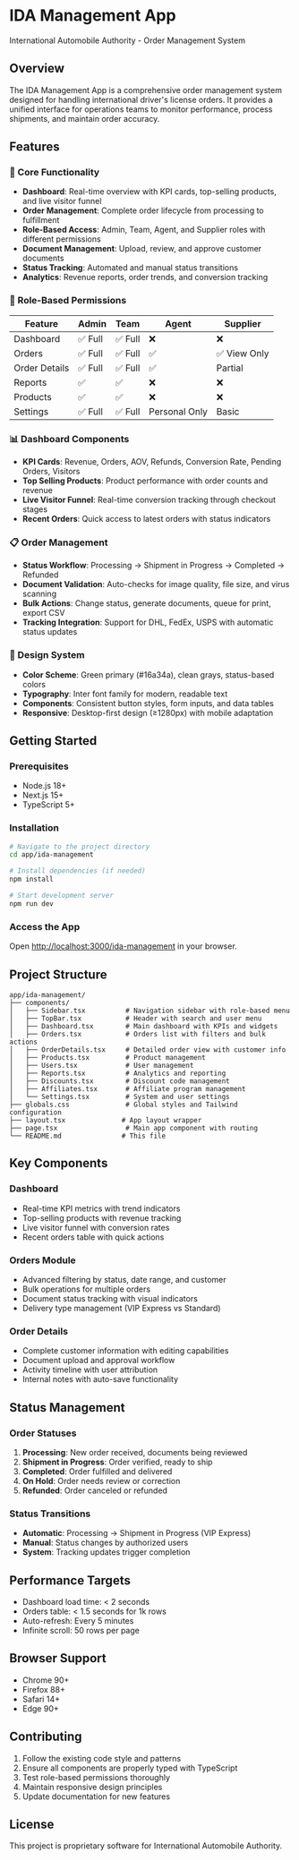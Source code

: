 # IDA Management App

International Automobile Authority - Order Management System

## Overview

The IDA Management App is a comprehensive order management system designed for handling international driver's license orders. It provides a unified interface for operations teams to monitor performance, process shipments, and maintain order accuracy.

## Features

### 🎯 Core Functionality
- **Dashboard**: Real-time overview with KPI cards, top-selling products, and live visitor funnel
- **Order Management**: Complete order lifecycle from processing to fulfillment
- **Role-Based Access**: Admin, Team, Agent, and Supplier roles with different permissions
- **Document Management**: Upload, review, and approve customer documents
- **Status Tracking**: Automated and manual status transitions
- **Analytics**: Revenue reports, order trends, and conversion tracking

### 🔐 Role-Based Permissions

| Feature | Admin | Team | Agent | Supplier |
|---------|-------|------|-------|----------|
| Dashboard | ✅ Full | ✅ Full | ❌ | ❌ |
| Orders | ✅ Full | ✅ Full | ✅ | ✅ View Only |
| Order Details | ✅ Full | ✅ Full | ✅ | Partial |
| Reports | ✅ | ✅ | ❌ | ❌ |
| Products | ✅ | ✅ | ❌ | ❌ |
| Settings | ✅ Full | ✅ Full | Personal Only | Basic |

### 📊 Dashboard Components
- **KPI Cards**: Revenue, Orders, AOV, Refunds, Conversion Rate, Pending Orders, Visitors
- **Top Selling Products**: Product performance with order counts and revenue
- **Live Visitor Funnel**: Real-time conversion tracking through checkout stages
- **Recent Orders**: Quick access to latest orders with status indicators

### 📋 Order Management
- **Status Workflow**: Processing → Shipment in Progress → Completed → Refunded
- **Document Validation**: Auto-checks for image quality, file size, and virus scanning
- **Bulk Actions**: Change status, generate documents, queue for print, export CSV
- **Tracking Integration**: Support for DHL, FedEx, USPS with automatic status updates

### 🎨 Design System
- **Color Scheme**: Green primary (#16a34a), clean grays, status-based colors
- **Typography**: Inter font family for modern, readable text
- **Components**: Consistent button styles, form inputs, and data tables
- **Responsive**: Desktop-first design (≥1280px) with mobile adaptation

## Getting Started

### Prerequisites
- Node.js 18+ 
- Next.js 15+
- TypeScript 5+

### Installation
```bash
# Navigate to the project directory
cd app/ida-management

# Install dependencies (if needed)
npm install

# Start development server
npm run dev
```

### Access the App
Open [http://localhost:3000/ida-management](http://localhost:3000/ida-management) in your browser.

## Project Structure

```
app/ida-management/
├── components/
│   ├── Sidebar.tsx          # Navigation sidebar with role-based menu
│   ├── TopBar.tsx           # Header with search and user menu
│   ├── Dashboard.tsx        # Main dashboard with KPIs and widgets
│   ├── Orders.tsx           # Orders list with filters and bulk actions
│   ├── OrderDetails.tsx     # Detailed order view with customer info
│   ├── Products.tsx         # Product management
│   ├── Users.tsx            # User management
│   ├── Reports.tsx          # Analytics and reporting
│   ├── Discounts.tsx        # Discount code management
│   ├── Affiliates.tsx       # Affiliate program management
│   └── Settings.tsx         # System and user settings
├── globals.css              # Global styles and Tailwind configuration
├── layout.tsx              # App layout wrapper
├── page.tsx                 # Main app component with routing
└── README.md               # This file
```

## Key Components

### Dashboard
- Real-time KPI metrics with trend indicators
- Top-selling products with revenue tracking
- Live visitor funnel with conversion rates
- Recent orders table with quick actions

### Orders Module
- Advanced filtering by status, date range, and customer
- Bulk operations for multiple orders
- Document status tracking with visual indicators
- Delivery type management (VIP Express vs Standard)

### Order Details
- Complete customer information with editing capabilities
- Document upload and approval workflow
- Activity timeline with user attribution
- Internal notes with auto-save functionality

## Status Management

### Order Statuses
1. **Processing**: New order received, documents being reviewed
2. **Shipment in Progress**: Order verified, ready to ship
3. **Completed**: Order fulfilled and delivered
4. **On Hold**: Order needs review or correction
5. **Refunded**: Order canceled or refunded

### Status Transitions
- **Automatic**: Processing → Shipment in Progress (VIP Express)
- **Manual**: Status changes by authorized users
- **System**: Tracking updates trigger completion

## Performance Targets
- Dashboard load time: < 2 seconds
- Orders table: < 1.5 seconds for 1k rows
- Auto-refresh: Every 5 minutes
- Infinite scroll: 50 rows per page

## Browser Support
- Chrome 90+
- Firefox 88+
- Safari 14+
- Edge 90+

## Contributing

1. Follow the existing code style and patterns
2. Ensure all components are properly typed with TypeScript
3. Test role-based permissions thoroughly
4. Maintain responsive design principles
5. Update documentation for new features

## License

This project is proprietary software for International Automobile Authority.

